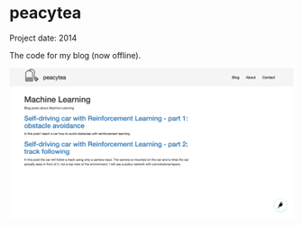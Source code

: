 # peacytea

Project date: 2014

The code for my blog (now offline).

[![peacytea](/images/blog.png)](http://www.peacytea.com)
